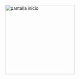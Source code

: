 
<img width="227" alt="pantalla inicio" src="https://github.com/cveloza08/Android_proyecto/assets/42224057/c2cfacac-5d64-41de-94db-471b37e2c291">
